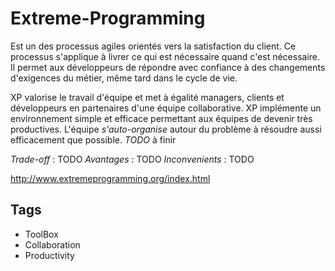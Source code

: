 # Extreme-Programming

Est un des processus agiles orientés vers la satisfaction du client. Ce processus s'applique à livrer ce qui est nécessaire quand c'est nécessaire. Il permet aux développeurs de répondre avec confiance à des changements d'exigences du métier, même tard dans le cycle de vie.

XP valorise le travail d'équipe et met à égalité managers, clients et développeurs en partenaires d'une équipe collaborative. XP implémente un environnement simple et efficace permettant aux équipes de devenir très productives. L'équipe *s'auto-organise* autour du problème à résoudre aussi efficacement que possible.
*TODO* à finir

_Trade-off_ : TODO
_Avantages_ : TODO
_Inconvenients_ : TODO

http://www.extremeprogramming.org/index.html

## Tags
- ToolBox
- Collaboration
- Productivity
